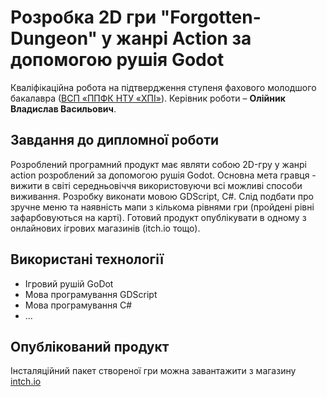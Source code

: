 
# Розробка 2D гри "Forgotten-Dungeon" у жанрі Action за допомогою рушія Godot
Кваліфікаційна робота на підтвердження ступеня фахового молодшого бакалавра ([ВСП «ППФК НТУ «ХПІ»](http://polytechnic.poltava.ua)). Керівник роботи – **Олійник Владислав Васильович**.

## Завдання до дипломної роботи

Розроблений програмний продукт має являти собою 2D-гру у жанрі action розроблений за допомогою рушія Godot. Основна мета гравця - вижити в світі середньовіччя використовуючи всі можливі способи виживання. Розробку виконати мовою GDScript, C#. Слід подбати про зручне меню та наявність мапи з кількома рівнями гри (пройдені рівні зафарбовуються на карті). Готовий продукт опублікувати в одному з онлайнових ігрових магазинів (itch.io тощо).

## Використані технології

* Ігровий рушій GoDot
* Мова програмування GDScript
* Мова програмування C#
* ...

## Опублікований продукт

Інсталяційний пакет створеної гри можна завантажити з магазину
[intch.io](http://itch.io)
